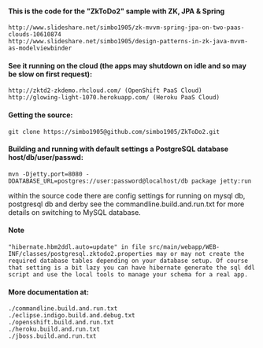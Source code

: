
#### This is the code for the "ZkToDo2" sample with ZK, JPA & Spring

	http://www.slideshare.net/simbo1905/zk-mvvm-spring-jpa-on-two-paas-clouds-10610874
	http://www.slideshare.net/simbo1905/design-patterns-in-zk-java-mvvm-as-modelviewbinder 

#### See it running on the cloud (the apps may shutdown on idle and so may be slow on first request): 

	http://zktd2-zkdemo.rhcloud.com/ (OpenShift PaaS Cloud)
	http://glowing-light-1070.herokuapp.com/ (Heroku PaaS Cloud)

#### Getting the source:

	git clone https://simbo1905@github.com/simbo1905/ZkToDo2.git
	
#### Building and running with default settings a PostgreSQL database host/db/user/passwd:

	mvn -Djetty.port=8080 -DDATABASE_URL=postgres://user:password@localhost/db package jetty:run

within the source code there are config settings for running on mysql db, postgresql db and derby see 
the commandline.build.and.run.txt for more details on switching to MySQL database.  

#### Note

	"hibernate.hbm2ddl.auto=update" in file src/main/webapp/WEB-INF/classes/postgresql.zktodo2.properties may or may not create the required database tables depending on your database setup. Of course that setting is a bit lazy you can have hibernate generate the sql ddl script and use the local tools to manage your schema for a real app.

#### More documentation at: 

	./commandline.build.and.run.txt
	./eclipse.indigo.build.and.debug.txt
	./opensshift.build.and.run.txt
	./heroku.build.and.run.txt
	./jboss.build.and.run.txt


